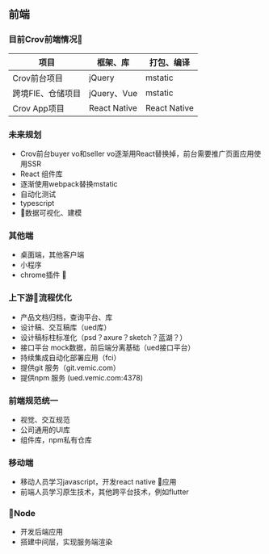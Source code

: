 ## 前端

### 目前Crov前端情况


| 项目  | 框架、库  | 打包、编译  |
|  ----  | ----  | ---- |
| Crov前台项目       | jQuery | mstatic |
| 跨境FIE、仓储项目   | jQuery、Vue | mstatic  |
| Crov App项目      | React Native | React Native |

### 未来规划
- Crov前台buyer vo和seller vo逐渐用React替换掉，前台需要推广页面应用使用SSR
- React 组件库
- 逐渐使用webpack替换mstatic
- 自动化测试
- typescript
- 数据可视化、建模

### 其他端

- 桌面端，其他客户端
- 小程序
- chrome插件
   
### 上下游流程优化

- 产品文档归档，查询平台、库
- 设计稿、交互稿库（ued库）
- 设计稿标柱标准化（psd？axure？sketch？蓝湖？）
- 接口平台 mock数据，前后端分离基础（ued接口平台）
- 持续集成自动化部署应用（fci）
- 提供git 服务（git.vemic.com）
- 提供npm 服务 (ued.vemic.com:4378)

### 前端规范统一
- 视觉、交互规范
- 公司通用的UI库
- 组件库，npm私有仓库

### 移动端
- 移动人员学习javascript，开发react native 应用
- 前端人员学习原生技术，其他跨平台技术，例如flutter



### Node
- 开发后端应用
- 搭建中间层，实现服务端渲染

